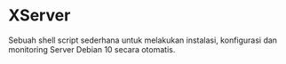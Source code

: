 # XServer
Sebuah shell script sederhana untuk melakukan instalasi, konfigurasi dan monitoring Server Debian 10 secara otomatis.
